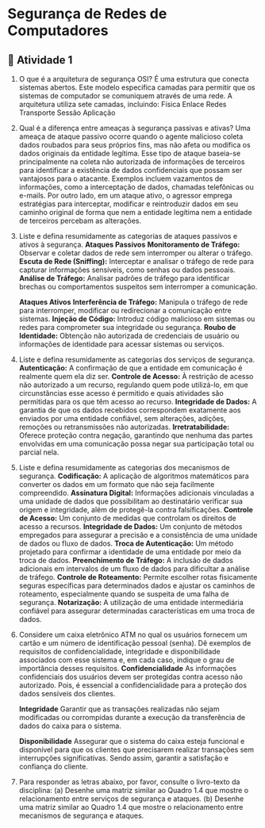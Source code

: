 ﻿

# Segurança de Redes de Computadores

## :page_with_curl: Atividade 1

 1. O que é a arquitetura de segurança OSI?
É uma estrutura que conecta sistemas abertos. Este modelo especifica camadas para permitir que os sistemas de computador se comuniquem através de uma rede. A arquitetura utiliza sete camadas, incluindo:
Física
Enlace
Redes
Transporte
Sessão
Aplicação

 2. Qual é a diferença entre ameaças à segurança passivas e ativas?
Uma ameaça de ataque passivo ocorre quando o agente malicioso coleta dados roubados para seus próprios fins, mas não afeta ou modifica os dados originais da entidade legítima. Esse tipo de ataque baseia-se principalmente na coleta não autorizada de informações de terceiros para identificar a existência de dados confidenciais que possam ser vantajosos para o atacante. Exemplos incluem vazamentos de informações, como a interceptação de dados, chamadas telefônicas ou e-mails. Por outro lado, em um ataque ativo, o agressor emprega estratégias para interceptar, modificar e reintroduzir dados em seu caminho original de forma que nem a entidade legítima nem a entidade de terceiros percebam as alterações.

 3. Liste e defina resumidamente as categorias de ataques passivos e ativos à segurança.
**Ataques Passivos**
**Monitoramento de Tráfego:** Observar e coletar dados de rede sem interromper ou alterar o tráfego.
**Escuta de Rede (Sniffing):** Interceptar e analisar o tráfego de rede para capturar informações sensíveis, como senhas ou dados pessoais.
**Análise de Tráfego:** Analisar padrões de tráfego para identificar brechas ou comportamentos suspeitos sem interromper a comunicação.

	**Ataques Ativos**
	**Interferência de Tráfego:** Manipula o tráfego de rede para interromper, modificar ou redirecionar a comunicação entre sistemas.
	**Injeção de Código:** Introduz código malicioso em sistemas ou redes para comprometer sua integridade ou segurança.
	**Roubo de Identidade:** Obtenção não autorizada de credenciais de usuário ou informações de identidade para acessar sistemas ou serviços.

 4. Liste e defina resumidamente as categorias dos serviços de segurança.
 **Autenticação:** A confirmação de que a entidade em comunicação é realmente quem ela diz ser.
 **Controle de Acesso:** À restrição de acesso não autorizado a um recurso, regulando quem pode utilizá-lo, em que circunstâncias esse acesso é permitido e quais atividades são permitidas para os que têm acesso ao recurso.
 **Integridade de Dados:** A garantia de que os dados recebidos correspondem exatamente aos enviados por uma entidade confiável, sem alterações, adições, remoções ou retransmissões não autorizadas.
 **Irretratabilidade:** Oferece proteção contra negação, garantindo que nenhuma das partes envolvidas em uma comunicação possa negar sua participação total ou parcial nela.

 5. Liste e defina resumidamente as categorias dos mecanismos de segurança.
 **Codificação:** A aplicação de algoritmos matemáticos para converter os dados em um formato que não seja facilmente compreendido.
 **Assinatura Digital:** Informações adicionais vinculadas a uma unidade de dados que possibilitam ao destinatário verificar sua origem e integridade, além de protegê-la contra falsificações.
 **Controle de Acesso:** Um conjunto de medidas que controlam os direitos de acesso a recursos.
 **Integridade de Dados:** Um conjunto de métodos empregados para assegurar a precisão e a consistência de uma unidade de dados ou fluxo de dados.
 **Troca de Autenticação:** Um método projetado para confirmar a identidade de uma entidade por meio da troca de dados.
 **Preenchimento de Tráfego:** A inclusão de dados adicionais em intervalos de um fluxo de dados para dificultar a análise de tráfego.
 **Controle de Roteamento:** Permite escolher rotas fisicamente seguras específicas para determinados dados e ajustar os caminhos de roteamento, especialmente quando se suspeita de uma falha de segurança.
 **Notarização:** A utilização de uma entidade intermediária confiável para assegurar determinadas características em uma troca de dados.

 6. Considere um caixa eletrônico ATM no qual os usuários fornecem um cartão e um número de identificação pessoal (senha). Dê exemplos de requisitos de confidencialidade, integridade e disponibilidade associados com esse sistema e, em cada caso, indique o grau de importância desses requisitos.
**Confidencialidade**
As informações confidenciais dos usuários devem ser protegidas contra acesso não autorizado. Pois, é essencial a confidencialidade para a proteção dos dados sensíveis dos clientes.

	**Integridade**
	Garantir que as transações realizadas não sejam modificadas ou corrompidas durante a execução da transferência de dados do caixa para o sistema.

	**Disponibilidade**
	Assegurar que o sistema do caixa esteja funcional e disponível para que os clientes que precisarem realizar transações sem interrupções significativas. Sendo assim, garantir a satisfação e confiança do cliente.

 7. Para responder as letras abaixo, por favor, consulte o livro-texto da disciplina:
 (a) Desenhe uma matriz similar ao Quadro 1.4 que mostre o relacionamento entre serviços de segurança e ataques. 
 (b) Desenhe uma matriz similar ao Quadro 1.4 que mostre o relacionamento entre mecanismos de segurança e ataques.

 

